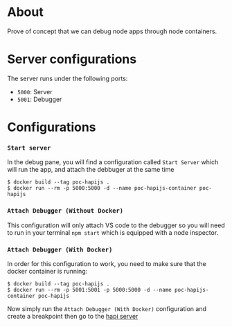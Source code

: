 # About

Prove of concept that we can debug node apps through node containers.

# Server configurations

The server runs under the following ports:

  * `5000`: Server
  * `5001`: Debugger

# Configurations

### `Start server`

In the debug pane, you will find a configuration called `Start Server` which will run the app, and attach the debbuger at the same time

```
$ docker build --tag poc-hapijs .
$ docker run --rm -p 5000:5000 -d --name poc-hapijs-container poc-hapijs
```

### `Attach Debugger (Without Docker)`

This configuration will only attach VS code to the debugger so you will need to run in your terminal `npm start` which is equipped with a node inspector.

### `Attach Debugger (With Docker)`

In order for this configuration to work, you need to make sure that the docker
container is running:

```
$ docker build --tag poc-hapijs .
$ docker run --rm -p 5001:5001 -p 5000:5000 -d --name poc-hapijs-container poc-hapijs
```

Now simply run the `Attach Debugger (With Docker)` configuration and create a breakpoint then go to the [hapi server](http://localhost:5000)

